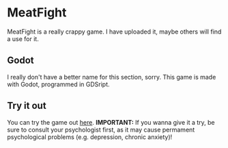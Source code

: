 # MeatFight
MeatFight is a really crappy game.
I have uploaded it, maybe others will find a use for it.

## Godot
I really don't have a better name for this section, sorry. This game is made with Godot,
programmed in GDSript.

## Try it out
You can try the game out [here](https://bit.ly/MeatFightGame).
__IMPORTANT:__
 If you wanna give it a try, be sure to consult your psychologist first, as it may cause permament psychological problems (e.g. depression, chronic anxiety)!